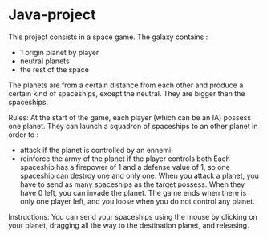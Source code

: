 # Java-project

This project consists in a space game. The galaxy contains :
- 1 origin planet by player
- neutral planets
- the rest of the space

The planets are from a certain distance from each other and produce a certain kind of spaceships, except the neutral. They are bigger than the spaceships.

Rules:
At the start of the game, each player (which can be an IA) possess one planet.
They can launch a squadron of spaceships to an other planet in order to :
- attack if the planet is controlled by an ennemi
- reinforce the army of the planet if the player controls both
Each spaceship has a firepower of 1 and a defense value of 1, so one spaceship can destroy one and only one. When you attack a planet, you have to send as many spaceships as the target possess. When they have 0 left, you can invade the planet.
The game ends when there is only one player left, and you loose when you do not control any planet.


Instructions:
You can send your spaceships using the mouse by clicking on your planet, dragging all the way to the destination planet, and releasing.
